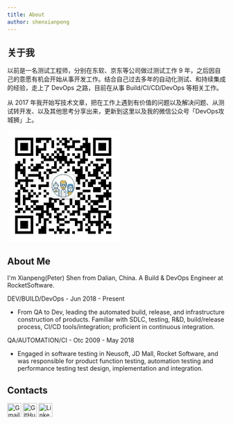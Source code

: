 ```yaml
---
title: About
author: shenxianpeng
---
```


## 关于我

以前是一名测试工程师，分别在东软、京东等公司做过测试工作 9 年，之后因自己的意愿有机会开始从事开发工作。结合自己过去多年的自动化测试、和持续集成的经验，走上了 DevOps 之路，目前在从事 Build/CI/CD/DevOps 等相关工作。

从 2017 年我开始写技术文章，把在工作上遇到有价值的问题以及解决问题、从测试转开发、以及其他思考分享出来，更新到这里以及我的微信公众号「DevOps攻城狮」上。

![](index/qrcode.jpg)
## About Me

I'm Xianpeng(Peter) Shen from Dalian, China. A Build & DevOps Engineer at RocketSoftware.

DEV/BUILD/DevOps - Jun 2018 - Present

* From QA to Dev, leading the automated build, release, and infrastructure construction of products. Familiar with SDLC, testing, R&D, build/release process, CI/CD tools/integration; proficient in continuous integration.

QA/AUTOMATION/CI - Otc 2009 - May 2018

* Engaged in software testing in Neusoft, JD Mall, Rocket Software, and was responsible for product function testing, automation testing and performance testing test design, implementation and integration.

## Contacts

<a href="mailto:xianpeng.shen@gmail.com"><img title="Gmail" height="32" width="32" src="https://raw.githubusercontent.com/shenxianpeng/shenxianpeng/master/assets/gmail.svg"></a>
<a href="https://github.com/shenxianpeng"><img title="GitHub" height="32" width="32" src="https://raw.githubusercontent.com/shenxianpeng/shenxianpeng/master/assets/github.svg"></a>
<a href="https://www.linkedin.com/in/xianpeng-shen/"><img title="LinkedIn" height="32" width="32" src="https://raw.githubusercontent.com/shenxianpeng/shenxianpeng/master/assets/linkedin.svg"></a>



